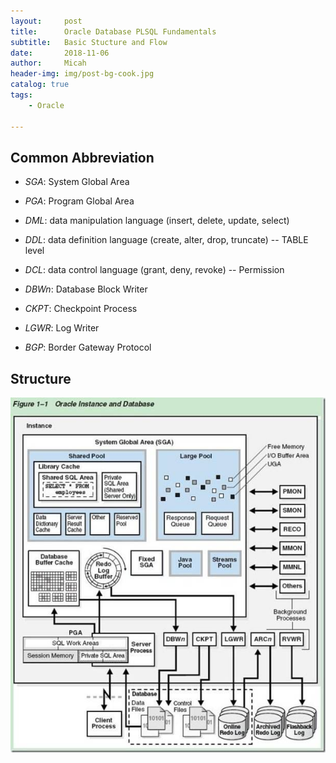 ```yaml
---
layout:     post
title:      Oracle Database PLSQL Fundamentals
subtitle:   Basic Stucture and Flow 
date:       2018-11-06
author:     Micah
header-img: img/post-bg-cook.jpg
catalog: true
tags:
    - Oracle

---
```


## Common Abbreviation

- *SGA*: System Global Area
- *PGA*: Program Global Area

- *DML*: data manipulation language (insert, delete, update, select)
- *DDL*: data definition language (create, alter, drop, truncate) -- TABLE level
- *DCL*: data control language (grant, deny, revoke) -- Permission

- *DBWn*: Database Block Writer
- *CKPT*: Checkpoint Process
- *LGWR*: Log Writer

- *BGP*: Border Gateway Protocol
 

## Structure


![](https://github.com/MicahXIE/MicahXIE.github.io/blob/master/img/oracle_architecture.jpeg)







